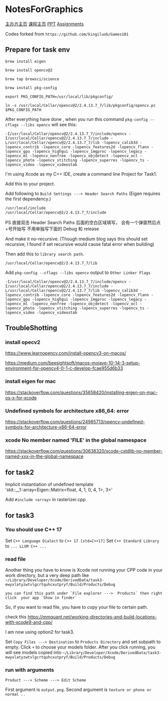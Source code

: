 # NotesForGraphics


[主办方主页](http://games-cn.org/)
[课程主页](https://sites.cs.ucsb.edu/~lingqi/teaching/games101.html)
[PPT](http://games-cn.org/graphics-intro-ppt-video/)
[Assignments](http://games-cn.org/forums/topic/allhw/)

Codes forked from `https://github.com/kingiluob/Games101`

## Prepare for task env

```
brew install eigen

brew install opencv@2

brew tap brewsci/science

brew install pkg-config

export PKG_CONFIG_PATH=/usr/local/lib/pkgconfig/

ln -s /usr/local/Cellar/opencv@2/2.4.13.7_7/lib/pkgconfig/opencv.pc $PKG_CONFIG_PATH
```

After everything have done , when you run this command  `pkg-config --cflags --libs opencv`  will see this:
```
-I/usr/local/Cellar/opencv@2/2.4.13.7_7/include/opencv -I/usr/local/Cellar/opencv@2/2.4.13.7_7/include -L/usr/local/Cellar/opencv@2/2.4.13.7_7/lib -lopencv_calib3d -lopencv_contrib -lopencv_core -lopencv_features2d -lopencv_flann -lopencv_gpu -lopencv_highgui -lopencv_imgproc -lopencv_legacy -lopencv_ml -lopencv_nonfree -lopencv_objdetect -lopencv_ocl -lopencv_photo -lopencv_stitching -lopencv_superres -lopencv_ts -lopencv_video -lopencv_videostab
```

I'm using Xcode as my C++ IDE, create a command line Project for Task1.

Add this to your project.

Add following to `Build Settings ---> Header Search Paths` (Eigen requires the first dependency.)
```
/usr/local/include
/usr/local/Cellar/opencv@2/2.4.13.7_7/include
```

PS 直接双击 Header Search Paths 后面的空白区域填写， 会有一个弹窗然后点+号开始写    不用单独写下面的 Debug 和 release

And make it no-recursive. (Though medium blog says this should set recursive, I found if set recursive would cause fatal error when building)

Then add this to `library search path`.
```
/usr/local/Cellar/opencv@2/2.4.13.7_7/lib
```

Add `pkg-config --cflags --libs opencv` output to `Other Linker Flags`
```
-I/usr/local/Cellar/opencv@2/2.4.13.7_7/include/opencv -I/usr/local/Cellar/opencv@2/2.4.13.7_7/include -L/usr/local/Cellar/opencv@2/2.4.13.7_7/lib -lopencv_calib3d -lopencv_contrib -lopencv_core -lopencv_features2d -lopencv_flann -lopencv_gpu -lopencv_highgui -lopencv_imgproc -lopencv_legacy -lopencv_ml -lopencv_nonfree -lopencv_objdetect -lopencv_ocl -lopencv_photo -lopencv_stitching -lopencv_superres -lopencv_ts -lopencv_video -lopencv_videostab

```

## TroubleShotting

### install opecv2
https://www.learnopencv.com/install-opencv3-on-macos/

https://medium.com/beesightsoft/macos-mojave-10-14-3-setup-environment-for-opencv4-0-1-c-develop-fcae955d6b33


### install eigen for mac
https://stackoverflow.com/questions/35658420/installing-eigen-on-mac-os-x-for-xcode

### Undefined symbols for architecture x86_64: error
https://stackoverflow.com/questions/24985713/opencv-undefined-symbols-for-architecture-x86-64-error


### xcode No member named 'FILE' in the global namespace
https://stackoverflow.com/questions/30638320/xcode-cstdlib-no-member-named-xxx-in-the-global-namespace

## for task2
Implicit instantiation of undefined template 'std::__1::array<Eigen::Matrix<float, 4, 1, 0, 4, 1>, 3>'

Add `#include <array>` in rasterizer.cpp

## for task3

### You should use C++ 17
Set `C++ Language Dialect` to `C++ 17 [std=C++17]`
Set `C++ Standard Library` to `... LLVM C++ ...`

### read file
Another thing you have to know is Xcode not running your CPP code in your work directory, but a very deep path like `~/Library/Developer/Xcode/DerivedData/task3-ewyxlatyzwtvlgcrtquhcxutpryf/Build/Products/Debug`

    you can find this path under `File explorer --->  Products` then right click  your app `Show in finder`

So, if you want to read file, you have to copy your file to certain path.

check this https://mmquant.net/working-directories-and-build-locations-with-xcode9-and-cpp/

I am now using option2 for task3.

Set `Copy Files ---> Destination` to `Products Directory`
and set subpath to empty. Click `+` to choose your models folder.
After you click running, you will see models copied into `~/Library/Developer/Xcode/DerivedData/task3-ewyxlatyzwtvlgcrtquhcxutpryf/Build/Products/Debug`

### run with arguments
`Product ---> Scheme ---> Edit Scheme` 

First argument is `output.png`. Second argument is `texture or phone or normal ..`


